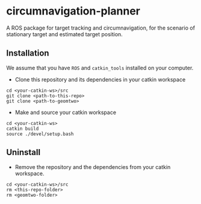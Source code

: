 # circumnavigation-planner

A ROS package for target tracking and circumnavigation, for the scenario of stationary target and estimated target position.

## Installation

We assume that you have `ROS` and `catkin_tools` installed on your computer.

- Clone this repository and its dependencies in your catkin workspace
```
cd <your-catkin-ws>/src
git clone <path-to-this-repo>
git clone <path-to-geomtwo>
```

- Make and source your catkin workspace
```
cd <your-catkin-ws>
catkin build
source ./devel/setup.bash
```

## Uninstall

- Remove the repository and the dependencies from your catkin workspace.
```
cd <your-catkin-ws>/src
rm <this-repo-folder>
rm <geomtwo-folder>
```
